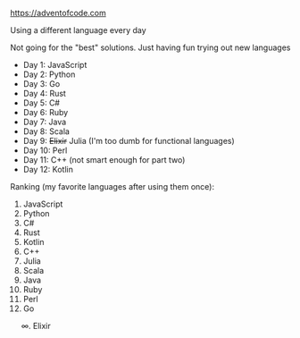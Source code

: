 https://adventofcode.com

Using a different language every day

Not going for the "best" solutions. Just having fun trying out new languages

- Day 1: JavaScript
- Day 2: Python
- Day 3: Go
- Day 4: Rust
- Day 5: C#
- Day 6: Ruby
- Day 7: Java
- Day 8: Scala
- Day 9: ~~Elixir~~ Julia (I'm too dumb for functional languages)
- Day 10: Perl
- Day 11: C++ (not smart enough for part two)
- Day 12: Kotlin

Ranking (my favorite languages after using them once):

1. JavaScript
2. Python
3. C#
4. Rust
5. Kotlin
6. C++
7. Julia
8. Scala
9. Java
10. Ruby
11. Perl
12. Go

&nbsp;&nbsp;&nbsp;&nbsp;&nbsp;∞\. Elixir
